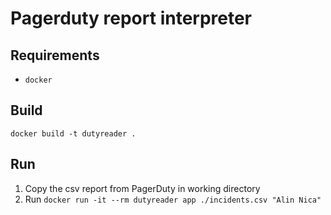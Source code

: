 # Pagerduty report interpreter

## Requirements
 - `docker`

 ## Build
 `docker build -t dutyreader .`
 ## Run
 1. Copy the csv report from PagerDuty in working directory
 2. Run `docker run -it --rm dutyreader app ./incidents.csv "Alin Nica"`